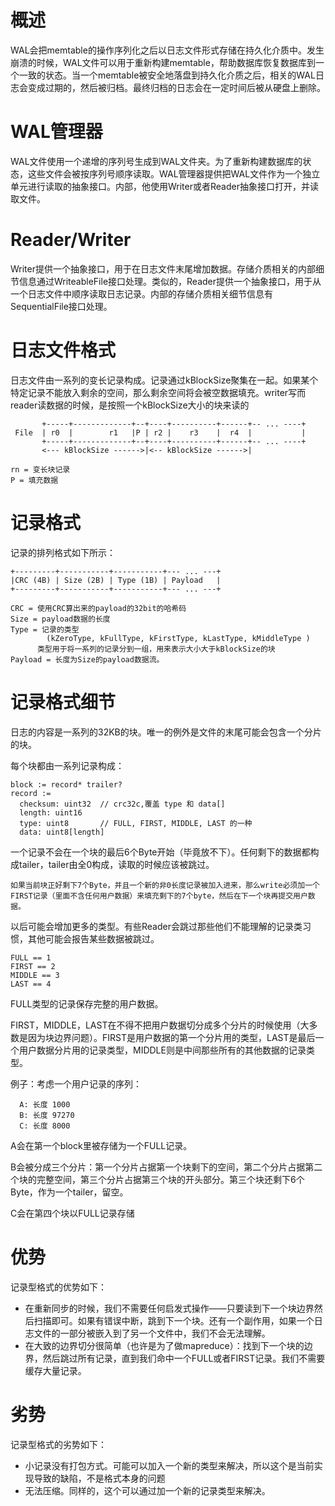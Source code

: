 # 概述

WAL会把memtable的操作序列化之后以日志文件形式存储在持久化介质中。发生崩溃的时候，WAL文件可以用于重新构建memtable，帮助数据库恢复数据库到一个一致的状态。当一个memtable被安全地落盘到持久化介质之后，相关的WAL日志会变成过期的，然后被归档。最终归档的日志会在一定时间后被从硬盘上删除。

# WAL管理器

WAL文件使用一个递增的序列号生成到WAL文件夹。为了重新构建数据库的状态，这些文件会被按序列号顺序读取。WAL管理器提供把WAL文件作为一个独立单元进行读取的抽象接口。内部，他使用Writer或者Reader抽象接口打开，并读取文件。

# Reader/Writer

Writer提供一个抽象接口，用于在日志文件末尾增加数据。存储介质相关的内部细节信息通过WriteableFile接口处理。类似的，Reader提供一个抽象接口，用于从一个日志文件中顺序读取日志记录。内部的存储介质相关细节信息有SequentialFile接口处理。

# 日志文件格式

日志文件由一系列的变长记录构成。记录通过kBlockSize聚集在一起。如果某个特定记录不能放入剩余的空间，那么剩余空间将会被空数据填充。writer写而reader读数据的时候，是按照一个kBlockSize大小的块来读的

```
       +-----+-------------+--+----+----------+------+-- ... ----+
 File  | r0  |        r1   |P | r2 |    r3    |  r4  |           |
       +-----+-------------+--+----+----------+------+-- ... ----+
       <--- kBlockSize ------>|<-- kBlockSize ------>|

rn = 变长块记录
P = 填充数据
```

# 记录格式

记录的排列格式如下所示：

```
+---------+-----------+-----------+--- ... ---+
|CRC (4B) | Size (2B) | Type (1B) | Payload   |
+---------+-----------+-----------+--- ... ---+

CRC = 使用CRC算出来的payload的32bit的哈希码
Size = payload数据的长度
Type = 记录的类型
		(kZeroType, kFullType, kFirstType, kLastType, kMiddleType )
      类型用于将一系列的记录分到一组，用来表示大小大于kBlockSize的块
Payload = 长度为Size的payload数据流。
```

# 记录格式细节

日志的内容是一系列的32KB的块。唯一的例外是文件的末尾可能会包含一个分片的块。

每个块都由一系列记录构成：

```
block := record* trailer?
record :=
  checksum: uint32	// crc32c,覆盖 type 和 data[]
  length: uint16
  type: uint8		// FULL, FIRST, MIDDLE, LAST 的一种
  data: uint8[length]
```

一个记录不会在一个块的最后6个Byte开始（毕竟放不下）。任何剩下的数据都构成tailer，tailer由全0构成，读取的时候应该被跳过。

	如果当前块正好剩下7个Byte，并且一个新的非0长度记录被加入进来，那么write必须加一个FIRST记录（里面不含任何用户数据）来填充剩下的7个byte，然后在下一个块再提交用户数据。
	
以后可能会增加更多的类型。有些Reader会跳过那些他们不能理解的记录类习惯，其他可能会报告某些数据被跳过。

```
FULL == 1
FIRST == 2
MIDDLE == 3
LAST == 4
```

FULL类型的记录保存完整的用户数据。

FIRST，MIDDLE，LAST在不得不把用户数据切分成多个分片的时候使用（大多数是因为块边界问题）。FIRST是用户数据的第一个分片用的类型，LAST是最后一个用户数据分片用的记录类型，MIDDLE则是中间那些所有的其他数据的记录类型。

例子：考虑一个用户记录的序列：

```
  A: 长度 1000
  B: 长度 97270
  C: 长度 8000
```

A会在第一个block里被存储为一个FULL记录。

B会被分成三个分片：第一个分片占据第一个块剩下的空间，第二个分片占据第二个块的完整空间，第三个分片占据第三个块的开头部分。第三个块还剩下6个Byte，作为一个tailer，留空。

C会在第四个块以FULL记录存储

# 优势

记录型格式的优势如下：

- 在重新同步的时候，我们不需要任何启发式操作——只要读到下一个块边界然后扫描即可。如果有错误中断，跳到下一个块。还有一个副作用，如果一个日志文件的一部分被嵌入到了另一个文件中，我们不会无法理解。
- 在大致的边界切分很简单（也许是为了做mapreduce）：找到下一个块的边界，然后跳过所有记录，直到我们命中一个FULL或者FIRST记录。我们不需要缓存大量记录。

# 劣势

记录型格式的劣势如下：

- 小记录没有打包方式。可能可以加入一个新的类型来解决，所以这个是当前实现导致的缺陷，不是格式本身的问题
- 无法压缩。同样的，这个可以通过加一个新的记录类型来解决。


